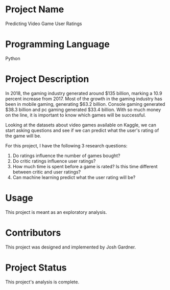# Project Name

Predicting Video Game User Ratings

# Programming Language

Python

# Project Description

In 2018, the gaming industry generated around $135 billion, marking a 10.9 percent increase from 2017. Most of the growth in the gaming industry has been in mobile gaming, generating $63.2 billion. Console gaming generated $38.3 billion and pc gaming generated $33.4 billion. With so much money on the line, it is important to know which games will be successful.

Looking at the datasets about video games available on Kaggle, we can start asking questions and see if we can predict what the user's rating of the game will be.

For this project, I have the following 3 research questions:

1. Do ratings influence the number of games bought?
2. Do critic ratings influence user ratings?
3. How much time is spent before a game is rated? Is this time different between critic and user ratings?
4. Can machine learning predict what the user rating will be?

# Usage

This project is meant as an exploratory analysis.

# Contributors

This project was designed and implemented by Josh Gardner.

# Project Status

This project's analysis is complete.
